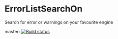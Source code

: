 # ErrorListSearchOn
Search for error or warnings on your favourite engine

master: [![Build status](https://ci.appveyor.com/api/projects/status/bg07l4rty5i97fgf/branch/master?svg=true)](https://ci.appveyor.com/project/kanekotic/errorlistsearchon/branch/master)
